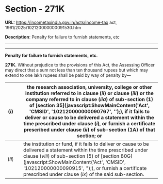 # Section - 271K

**URL:** https://incometaxindia.gov.in/acts/income-tax act, 1961/2025/102120000000091530.htm

**Description:** Penalty for failure to furnish statements, etc

---

****

**Penalty for failure to furnish statements, etc.**

**271K.** Without prejudice to the provisions of this Act, the Assessing Officer may direct that a sum not less than ten thousand rupees but which may extend to one lakh rupees shall be paid by way of penalty by—

(_i_)|  |  the research association, university, college or other institution referred to in clause (_ii_) or clause (_iii_) or the company referred to in clause (_iia_) of sub-section (1) of [section 35](javascript:ShowMainContent\('Act', 'CMSID', '102120000000090767', ''\);), if it fails to deliver or cause to be delivered a statement within the time prescribed under clause (_i_), or furnish a certificate prescribed under clause (_ii_) of sub-section (1A) of that section; or  
---|---|---  
(_ii_)|  |  the institution or fund, if it fails to deliver or cause to be delivered a statement within the time prescribed under clause (_viii_) of sub-section (5) of [section 80G](javascript:ShowMainContent\('Act', 'CMSID', '102120000000090915', ''\);), or furnish a certificate prescribed under clause (_ix_) of the said sub-section.